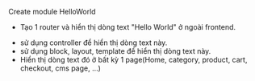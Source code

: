 Create module HelloWorld

- Tạo 1 router và hiển thị dòng text "Hello World" ở ngoài frontend.
 + sử dụng controller để hiển thị dòng text này.
 + sử dụng block, layout, template để hiển thị dòng text này.
 + Hiển thị dòng text đó ở bất kỳ 1 page(Home, category, product, cart, checkout, cms page, ...)